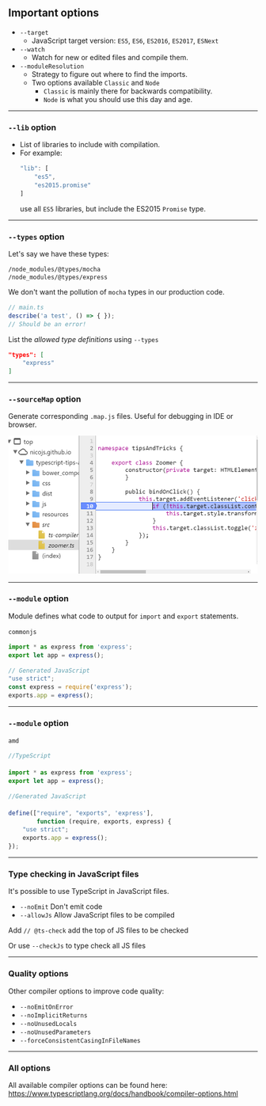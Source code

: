 ## Important options

- `--target`
    - JavaScript target version: `ES5`, `ES6`, `ES2016`, `ES2017`, `ESNext`
- `--watch`
    - Watch for new or edited files and compile them.
- `--moduleResolution`
    - Strategy to figure out where to find the imports.
    - Two options available `Classic` and `Node`
        - `Classic` is mainly there for backwards compatibility.
        - `Node` is what you should use this day and age.

---

### `--lib` option

- List of libraries to include with compilation.
- For example:
    ```typescript
    "lib": [
        "es5",
        "es2015.promise"
    ]
    ```
    use all `ES5` libraries, but include the ES2015 `Promise` type.

---

### `--types` option

Let's say we have these types:

```
/node_modules/@types/mocha
/node_modules/@types/express
```

We don't want the pollution of `mocha` types in our production code.

<!-- .element class="fragment" data-fragment-index="0" -->

```ts
// main.ts
describe('a test', () => { });
// Should be an error!
```

<!-- .element class="fragment" data-fragment-index="0" -->

List the _allowed type definitions_ using `--types`

<!-- .element class="fragment" data-fragment-index="1" -->

```json
"types": [
    "express"
]
```

<!-- .element class="fragment" data-fragment-index="1" -->


---

### `--sourceMap` option

Generate corresponding `.map.js` files. Useful for debugging in IDE or browser.

![Debugging in browser](resources/debugging-ts-browser.png) <!-- .element class="pin-height-400" -->

---

### `--module` option

Module defines what code to output for `import` and `export` statements.

`commonjs`

<!-- .element class="fragment" data-fragment-index="0" -->

```typescript
import * as express from 'express';
export let app = express();
```

<!-- .element class="fragment" data-fragment-index="0" -->

```javascript
// Generated JavaScript
"use strict";
const express = require('express');
exports.app = express();
```

<!-- .element class="fragment" data-fragment-index="1" -->

---

### `--module` option

`amd`

```typescript
//TypeScript

import * as express from 'express';
export let app = express();
```

```javascript
//Generated JavaScript

define(["require", "exports", 'express'],
        function (require, exports, express) {
    "use strict";
    exports.app = express();
});
```

---

### Type checking in JavaScript files

It's possible to use TypeScript in JavaScript files.

* `--noEmit`
    Don't emit code
* `--allowJs`
    Allow JavaScript files to be compiled

<!-- .element class="fragment" data-fragment-index="0" -->

Add `// @ts-check` add the top of JS files to be checked

<!-- .element class="fragment" data-fragment-index="0" -->

Or use `--checkJs` to type check all JS files

<!-- .element class="fragment" data-fragment-index="1" -->

---

### Quality options

Other compiler options to improve code quality:
- `--noEmitOnError`
- `--noImplicitReturns`
- `--noUnusedLocals`
- `--noUnusedParameters`
- `--forceConsistentCasingInFileNames`

<!-- .element class="no-list-style-type" -->

---

### All options

All available compiler options can be found here: https://www.typescriptlang.org/docs/handbook/compiler-options.html
